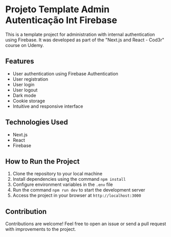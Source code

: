 # Projeto Template Admin Autenticação Int Firebase

This is a template project for administration with internal authentication using Firebase. It was developed as part of the "Next.js and React - Cod3r" course on Udemy.

## Features

- User authentication using Firebase Authentication
- User registration
- User login
- User logout
- Dark mode
- Cookie storage
- Intuitive and responsive interface

## Technologies Used

- Next.js
- React
- Firebase

## How to Run the Project

1. Clone the repository to your local machine
2. Install dependencies using the command `npm install`
3. Configure environment variables in the `.env` file
4. Run the command `npm run dev` to start the development server
5. Access the project in your browser at `http://localhost:3000`

## Contribution

Contributions are welcome! Feel free to open an issue or send a pull request with improvements to the project.
